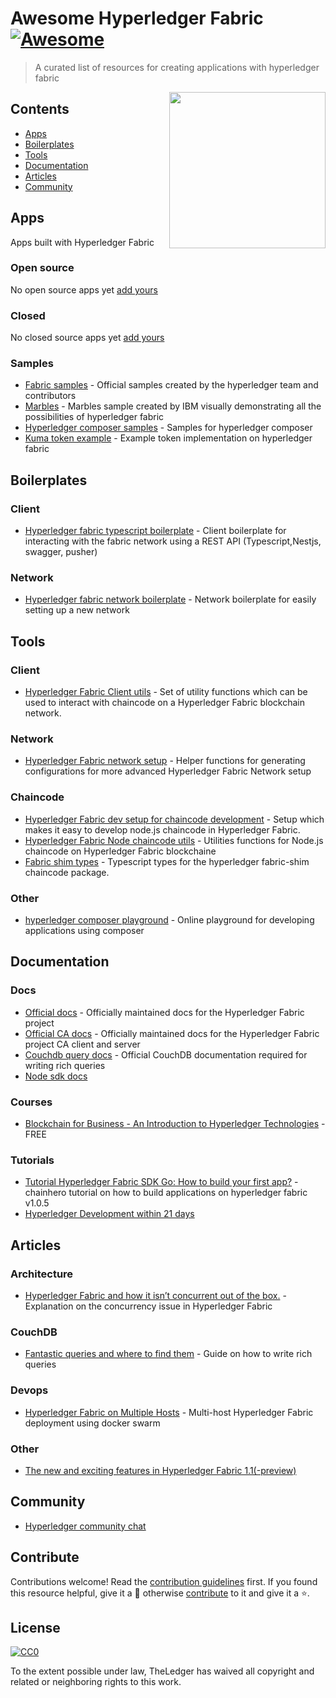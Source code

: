 # Awesome Hyperledger Fabric [![Awesome](https://cdn.rawgit.com/sindresorhus/awesome/d7305f38d29fed78fa85652e3a63e154dd8e8829/media/badge.svg)](https://github.com/sindresorhus/awesome)

> A curated list of resources for creating applications with hyperledger fabric

[<img src="https://www.hyperledger.org/wp-content/uploads/2018/03/Hyperledger_Fabric_Logo_Color.png" align="right" width="250">](https://www.hyperledger.org/projects/fabric)

## Contents

- [Apps](#apps)
- [Boilerplates](#boilerplates)
- [Tools](#tools)
- [Documentation](#documentation)
- [Articles](#articles)
- [Community](#community)


## Apps

Apps built with Hyperledger Fabric

### Open source
No open source apps yet [add yours](#contribute)

### Closed
No closed source apps yet [add yours](#contribute)

### Samples

- [Fabric samples](https://github.com/hyperledger/fabric-samples) - Official samples created by the hyperledger team and contributors
- [Marbles](https://github.com/IBM-Blockchain/marbles) - Marbles sample created by IBM visually demonstrating all the possibilities of hyperledger fabric 
- [Hyperledger composer samples](https://github.com/hyperledger/composer-sample-applications) - Samples for hyperledger composer
- [Kuma token example](https://github.com/Kunstmaan/hyperleder-fabric-kuma-token-example/) - Example token implementation on hyperledger fabric


## Boilerplates

### Client

- [Hyperledger fabric typescript boilerplate](https://github.com/wearetheledger/hyperledger-typescript-boilerplate) - Client boilerplate for interacting with the fabric network using a REST API (Typescript,Nestjs, swagger, pusher)

### Network

- [Hyperledger fabric network boilerplate](https://github.com/wearetheledger/fabric-network-boilerplate) - Network boilerplate for easily setting up a new network


## Tools

### Client
- [Hyperledger Fabric Client utils](https://github.com/Kunstmaan/hyperledger-fabric-client-utils) - Set of utility functions which can be used to interact with chaincode on a Hyperledger Fabric blockchain network.

### Network
- [Hyperledger Fabric network setup](https://github.com/Kunstmaan/hyperledger-fabric-network-setup) - Helper functions for generating configurations for more advanced Hyperledger Fabric Network setup

### Chaincode
- [Hyperledger Fabric dev setup for chaincode development](https://github.com/Kunstmaan/hyperledger-fabric-chaincode-dev-setup#initializing-new-project) - Setup which makes it easy to develop node.js chaincode in Hyperledger Fabric.
- [Hyperledger Fabric Node chaincode utils](https://github.com/Kunstmaan/hyperledger-fabric-node-chaincode-utils) - Utilities functions for Node.js chaincode on Hyperledger Fabric blockchaine
- [Fabric shim types](https://github.com/wearetheledger/fabric-shim-types) - Typescript types for the hyperledger fabric-shim chaincode package.

### Other
- [hyperledger composer playground](https://composer-playground.mybluemix.net) - Online playground for developing applications using composer


## Documentation

### Docs
- [Official docs](http://hyperledger-fabric.readthedocs.io) - Officially maintained docs for the Hyperledger Fabric project
- [Official CA docs](http://hyperledger-fabric.readthedocs.io) - Officially maintained docs for the Hyperledger Fabric project CA client and server
- [Couchdb query docs](docs.couchdb.org/en/2.1.0/api/database/find.html?highlight=find#post--db-_find) - Official CouchDB documentation required for writing rich queries
- [Node sdk docs](https://fabric-sdk-node.github.io)

### Courses
- [Blockchain for Business - An Introduction to Hyperledger Technologies](https://www.edx.org/course/blockchain-business-introduction-linuxfoundationx-lfs171x) - FREE

### Tutorials
- [Tutorial Hyperledger Fabric SDK Go: How to build your first app?](https://github.com/chainHero/heroes-service) - chainhero tutorial on how to build applications on hyperledger fabric v1.0.5
- [Hyperledger Development within 21 days](https://medium.com/@grsind19/hyperledger-development-with-in-21-days-day-1-ed3c5df88113)


## Articles

### Architecture
- [Hyperledger Fabric and how it isn’t concurrent out of the box.](https://medium.com/wearetheledger/hyperledger-fabric-concurrency-really-eccd901e4040) - Explanation on the concurrency issue in Hyperledger Fabric

### CouchDB

- [Fantastic queries and where to find them](https://medium.com/wearetheledger/hyperledger-fabric-couchdb-fantastic-queries-and-where-to-find-them-f8a3aecef767) - Guide on how to write rich queries

### Devops
- [Hyperledger Fabric on Multiple Hosts](https://medium.com/@wahabjawed/hyperledger-fabric-on-multiple-hosts-a33b08ef24f) - Multi-host Hyperledger Fabric deployment using docker swarm

### Other

- [The new and exciting features in Hyperledger Fabric 1.1(-preview)](https://medium.com/wearetheledger/the-new-and-exciting-features-in-hyperledger-fabric-1-1-preview-4261ece3590d)


## Community

- [Hyperledger community chat](http://chat.hyperledger.org)


## Contribute

Contributions welcome! Read the [contribution guidelines](contributing.md) first. If you found this resource helpful, give it a 🌟 otherwise [contribute](contributing.md) to it and give it a ⭐️.


## License

[![CC0](http://mirrors.creativecommons.org/presskit/buttons/88x31/svg/cc-zero.svg)](http://creativecommons.org/publicdomain/zero/1.0)

To the extent possible under law, TheLedger has waived all copyright and
related or neighboring rights to this work.
